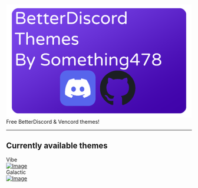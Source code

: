 ![Image](Resources/logo.png)
Free BetterDiscord & Vencord themes!

--------------------------------------
Currently available themes
-------------------------------------
Vibe\
[![Image](https://custom-icon-badges.demolab.com/badge/-Download-blue?style=for-the-badge&logo=download&logoColor=white "Download")](https://mega.nz/file/FIMBwBQA#xFVimZXwtikaODjs49bZSkIAgrfnZODBeeTh1xBJ3Sk)\
Galactic\
[![Image](https://custom-icon-badges.demolab.com/badge/-Download-blue?style=for-the-badge&logo=download&logoColor=white "Download")](https://mega.nz/file/VBkX2YDa#1fwG8CHto9Gqw_7PAd2rJCChoS1RB01TTHxJ-vByNCc)
